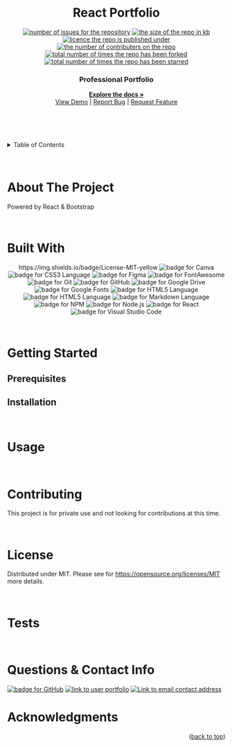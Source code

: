 
  <h1 align="center">React Portfolio</h1>

  <p align="center">
  <a href="https://github.com/patricktheodore/patricktheodore-react-portfolio/issues"><img alt="number of issues for the repository" src="https://img.shields.io/github/issues/patricktheodore/patricktheodore-react-portfolio?color=red&label=Issues&style=for-the-badge" target="_blank" /></a>
  <a href="https://github.com/patricktheodore/patricktheodore-react-portfolio"><img alt="the size of the repo in kb" src="https://img.shields.io/github/repo-size/patricktheodore/patricktheodore-react-portfolio?color=orange&label=Repo-Size&style=for-the-badge" target="_blank" /></a>
  <a href="https://opensource.org/licenses/MIT"><img alt="licence the repo is published under" src="https://img.shields.io/badge/License-MIT-yellow?style=for-the-badge" target="_blank" /></a>
  <a href="https://github.com/patricktheodore/patricktheodore-react-portfolio/graphs/contributers"><img alt="the number of contributers on the repo" src="https://img.shields.io/github/contributors/patricktheodore/patricktheodore-react-portfolio?color=brightgreen&label=Contributors&style=for-the-badge" target="_blank" /></a>
  <a href="https://github.com/patricktheodore/patricktheodore-react-portfolio/network/members"><img alt="total number of times the repo has been forked" src="https://img.shields.io/github/forks/patricktheodore/patricktheodore-react-portfolio?color=blue&label=Forks&style=for-the-badge" target="_blank" /></a>
  <a href="https://github.com/patricktheodore/patricktheodore-react-portfolio/stargazers"><img alt="total number of times the repo has been starred" src="https://img.shields.io/github/stars/patricktheodore/patricktheodore-react-portfolio?color=blueviolet&label=Stars&style=for-the-badge" target="_blank" /></a>
  </p>

  <div align="center">
    <p>
      <h3>Professional Portfolio</h3>
      <a href="https://github.com/patricktheodore/patricktheodore-react-portfolio"><strong>Explore the docs »</strong></a>
      <br />
      <a href="https://github.com/patricktheodore/patricktheodore-react-portfolio">View Demo</a>
       | 
      <a href="https://github.com/patricktheodore/patricktheodore-react-portfolio/issues">Report Bug</a>
       | 
      <a href="https://github.com/patricktheodore/patricktheodore-react-portfolio/issues">Request Feature</a>
    </p>
  </div>

  <br>
  <br>
  
  

  <br />
  <br />
  
  <!-- TABLE OF CONTENTS -->
  <details>
    <summary>Table of Contents</summary>
    <ul>
      <li>
        <a href="#about-the-project">About The Project</a>
        <ul>
          <li><a href="#built-with">Built With</a></li>
        </ul>
      </li>
      <li>
        <a href="#getting-started">Getting Started</a>
        <ul>
          <li><a href="#prerequisites">Prerequisites</a></li>
          <li><a href="#installation">Installation</a></li>
        </ul>
      </li>
      <li><a href="#usage">Usage</a></li>
      <li><a href="#contributing">Contributing</a></li>
      <li><a href="#license">License</a></li>
      <li><a href="#contact">Contact</a></li>
      <li><a href="#acknowledgments">Acknowledgments</a></li>
    </ul>
  </details>

  <br />
  <br />
  
  
  
  <!-- ABOUT THE PROJECT -->
  # About The Project
  Powered by React & Bootstrap

  </br> 

  # Built With
  <p align="center">
  https://img.shields.io/badge/License-MIT-yellow
<a><img alt="badge for Canva" src="https://img.shields.io/badge/Canva-%2300C4CC.svg?style=for-the-badge&logo=Canva&logoColor=white" target="_blank" /></a>
<a><img alt="badge for CSS3 Language" src="https://img.shields.io/badge/css3-%231572B6.svg?style=for-the-badge&logo=css3&logoColor=white" target="_blank" /></a>
<a><img alt="badge for Figma" src="https://img.shields.io/badge/figma-%23F24E1E.svg?style=for-the-badge&logo=figma&logoColor=white" target="_blank" /></a>
<a><img alt="badge for FontAwesome" src="https://img.shields.io/badge/Font_Awesome-339AF0?style=for-the-badge&logo=fontawesome&logoColor=white" target="_blank" /></a>
<a><img alt="badge for Git" src="https://img.shields.io/badge/git-%23F05033.svg?style=for-the-badge&logo=git&logoColor=white" target="_blank" /></a>
<a><img alt="badge for GitHub" src="https://img.shields.io/badge/github-%23121011.svg?style=for-the-badge&logo=github&logoColor=white" target="_blank" /></a>
<a><img alt="badge for Google Drive" src="https://img.shields.io/badge/Google%20Drive-4285F4?style=for-the-badge&logo=googledrive&logoColor=white" target="_blank" /></a>
<a><img alt="badge for Google Fonts" src="https://img.shields.io/badge/google_fonts-4285F4?style=for-the-badge&logo=google&logoColor=white" target="_blank" /></a>
<a><img alt="badge for HTML5 Language" src="https://img.shields.io/badge/html5-%23E34F26.svg?style=for-the-badge&logo=html5&logoColor=white" target="_blank" /></a>
<a><img alt="badge for HTML5 Language" src="https://img.shields.io/badge/html5-%23E34F26.svg?style=for-the-badge&logo=html5&logoColor=white" target="_blank" /></a>
<a><img alt="badge for Markdown Language" src="https://img.shields.io/badge/markdown-%23000000.svg?style=for-the-badge&logo=markdown&logoColor=white" target="_blank" /></a>
<a><img alt="badge for NPM" src="https://img.shields.io/badge/NPM-%23000000.svg?style=for-the-badge&logo=npm&logoColor=white" target="_blank" /></a>
<a><img alt="badge for Node.js" src="https://img.shields.io/badge/node.js-6DA55F?style=for-the-badge&logo=node.js&logoColor=white" target="_blank" /></a>
<a><img alt="badge for React" src="https://img.shields.io/badge/react-%2320232a.svg?style=for-the-badge&logo=react&logoColor=%2361DAFB" target="_blank" /></a>
<a><img alt="badge for Visual Studio Code" src="https://img.shields.io/badge/Visual%20Studio%20Code-0078d7.svg?style=for-the-badge&logo=visual-studio-code&logoColor=white" target="_blank" /></a>


  </p>

  
  </br>
  
  <!-- GETTING STARTED -->
  # Getting Started
  
  ## Prerequisites
    
  
  ## Installation
    

  <br>

  <!-- USAGE EXAMPLES -->
  # Usage
    
  
  <br>

  <!-- CONTRIBUTING -->
  # Contributing
  This project is for private use and not looking for contributions at this time.
  
  <br>

  <!-- LICENSE -->
  # License
  Distributed under MIT. Please see for https://opensource.org/licenses/MIT more details. 

  <br>

  <!-- TEST -->
  # Tests
    
  
  <br>

  <!-- QUESTIONS & CONTACT -->
  # Questions & Contact Info
  <a href="https://github.com/patricktheodore"><img alt="badge for GitHub" src="https://img.shields.io/badge/github-%23121011.svg?style=for-the-badge&logo=github&logoColor=white" target="_blank" /></a>
  <a href=""><img alt="link to user portfolio" src="https://img.shields.io/static/v1?label=PORTFOLIO&message=patricktheodore&color=green&style=for-the-badge" target="_blank" /></a>
  <a href="mailto:patricktheodoresara@gmail.com"><img alt="Link to email contact address" src="https://img.shields.io/badge/Gmail-D14836?style=for-the-badge&logo=gmail&logoColor=white"/></a>
  <br>
  
  <!-- ACKNOWLEDGMENTS -->
  # Acknowledgments
  
  <p align="right">(<a href="#top">back to top</a>)</p>  
